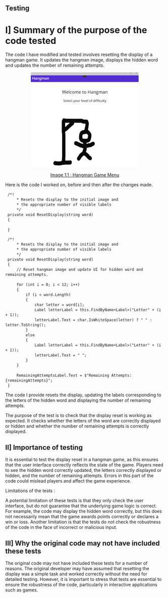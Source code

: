 ## Testing

# I] Summary of the purpose of the code tested

The code I have modified and tested involves resetting the display of a hangman game. 
It updates the hangman image, displays the hidden word and updates the number of remaining attempts.


<div align = "center">
<center>

<img src="images/hangman.png" height = "300"/>

<ins>Image 1.1 : Hangman Game Menu</ins>

</center>
</div>

Here is the code I worked on, before and then after the changes made.

```
 /*!
	 * Resets the display to the initial image and
	 * the appropriate number of visible labels
	 */
 private void ResetDisplay(string word)
 {
     
 }
```

```
 /*!
	 * Resets the display to the initial image and
	 * the appropriate number of visible labels
	 */
 private void ResetDisplay(string word)
 {
     // Reset hangman image and update UI for hidden word and remaining attempts.

     for (int i = 0; i < 12; i++)
     {
         if (i < word.Length)
         {
             char letter = word[i];
             Label letterLabel = this.FindByName<Label>("Letter" + (i + 1));
             letterLabel.Text = char.IsWhiteSpace(letter) ? " " : letter.ToString();
         }
         else
         {
             Label letterLabel = this.FindByName<Label>("Letter" + (i + 1));
             letterLabel.Text = " ";
         }
     }

     RemainingAttemptsLabel.Text = $"Remaining Attempts: {remainingAttempts}";
 }
```

The code I provide resets the display, updating the labels corresponding to the letters of the hidden word and displaying the number of remaining attempts.

The purpose of the test is to check that the display reset is working as expected. 
It checks whether the letters of the word are correctly displayed or hidden and whether the number of remaining attempts is correctly displayed.

## II] Importance of testing

It is essential to test the display reset in a hangman game, as this ensures that the user interface correctly reflects the state of the game. 
Players need to see the hidden word correctly updated, the letters correctly displayed or hidden, and the number of remaining attempts. 
Errors in this part of the code could mislead players and affect the game experience.

Limitations of the tests :

A potential limitation of these tests is that they only check the user interface, but do not guarantee that the underlying game logic is correct. 
For example, the code may display the hidden word correctly, but this does not necessarily mean that the game awards points correctly or declares a win or loss. 
Another limitation is that the tests do not check the robustness of the code in the face of incorrect or malicious input.

## III] Why the original code may not have included these tests

The original code may not have included these tests for a number of reasons. The original developer may have assumed that resetting the display was a simple task and worked correctly without the need for detailed testing. 
However, it is important to stress that tests are essential to ensure the robustness of the code, particularly in interactive applications such as games.